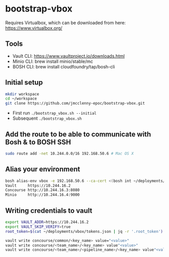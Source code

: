 # bootstrap-vbox

Requires Virtualbox, which can be downloaded from here: https://www.virtualbox.org/

## Tools

- Vault CLI: https://www.vaultproject.io/downloads.html
- Minio CLI: brew install minio/stable/mc
- BOSH CLI:  brew install cloudfoundry/tap/bosh-cli

## Initial setup

```bash
mkdir workspace
cd ~/workspace
git clone https://github.com/jmcclenny-epoc/bootstrap-vbox.git
```

- First run `./bootstrap_vbox.sh --initial`
- Subsequent `./bootstrap_vbox.sh`

## Add the route to be able to communicate with Bosh & to BOSH SSH

```bash
sudo route add -net 10.244.0.0/16 192.168.50.6 # Mac OS X
```

## Alias your environment

```bash
bosh alias-env vbox -e 192.168.50.6 --ca-cert <(bosh int ~/deployments/vbox/bosh-creds.yml --path /director_ssl/ca)
Vault     https://10.244.16.2
Concourse http://10.244.16.3:8080
Minio     http://10.244.16.4:9000
```

## Writing credentials to vault

```bash
export VAULT_ADDR=https://10.244.16.2
export VAULT_SKIP_VERIFY=true
root_token=$(cat ~/deployments/vbox/tokens.json | jq -r '.root_token')

vault write concourse/common/<key_name> value="<value>"
vault write concourse/<team_name>/<key_name> value"<value>"
vault write concourse/<team_name>/<pipeline_name>/<key_name> value"<value>"
```
